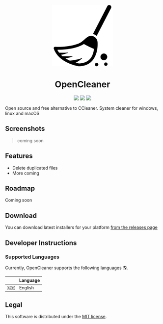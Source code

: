<div align="center">
    <img src="https://github.com/OpenCleaner/OpenCleaner/raw/master/logo.png" alt="OpenCleaner" width="200" />
    <h1>OpenCleaner</h1>
    <a href="https://travis-ci.org/OpenCleaner/OpenCleaner"><img src="https://travis-ci.org/OpenCleaner/OpenCleaner.svg?branch=master"/></a>
    <a href="https://github.com/OpenCleaner/OpenCleaner/releases"><img src="https://img.shields.io/github/release/OpenCleaner/OpenCleaner.svg"/></a>
    <img src="https://img.shields.io/badge/platforms-Windows%20%2F%20Linux%20%2F%20Mac-brightgreen.svg?style=flat-square">
</div>

Open source and free alternative to CCleaner. System cleaner for windows, linux and macOS

## Screenshots

> coming soon

## Features

- Delete duplicated files
- More coming

## Roadmap

Coming soon

## Download

You can download latest installers for your platform [from the releases page](https://github.com/OpenCleaner/OpenCleaner/releases)

## Developer Instructions

### Supported Languages

Currently, OpenCleaner supports the following languages :earth_americas:.

&nbsp;            |  Language
 -----------------|----------------------|
 :uk:             | English              |

## Legal

This software is distributed under the [MIT license](https://github.com/OpenCleaner/OpenCleaner/blob/master/LICENSE).